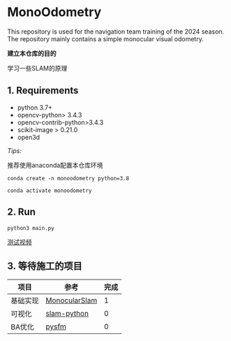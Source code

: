 # **MonoOdometry** 
This repository is used for the navigation team training of the 2024 season. The repository mainly contains a simple monocular visual odometry. 

**建立本仓库的目的**

学习一些SLAM的原理

## 1. Requirements
* python 3.7+
* opencv-python> 3.4.3
* opencv-contrib-python>3.4.3
* scikit-image > 0.21.0
* open3d

*Tips:*

推荐使用anaconda配置本仓库环境

`conda create -n monoodometry python=3.8`

`conda activate monoodometry`

## 2. Run
`python3 main.py`

[测试视频](https://tj-superpower.feishu.cn/file/XdFLbu70ao8FTZx2MSccMisFnXd)

## 3. 等待施工的项目

| 项目 | 参考 |完成|
| --- | --- | --- |
| 基础实现| [MonocularSlam](https://github.com/YunYang1994/openwork/tree/master/MonocularSlam) | 1 |
| 可视化| [slam-python](https://github.com/filchy/slam-python/tree/master) |0|
| BA优化| [pysfm](https://github.com/alexflint/pysfm) | 0 |





